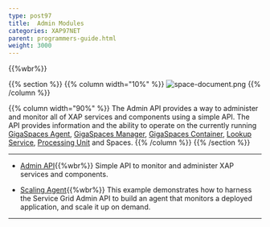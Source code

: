 ```yaml
---
type: post97
title:  Admin Modules
categories: XAP97NET
parent: programmers-guide.html
weight: 3000
---
```


{{%wbr%}}


{{% section %}}
{{% column  width="10%" %}}
![space-document.png](/attachment_files/subject/MonitoringAndManagement.png)
{{% /column %}}

{{% column width="90%" %}}
The Admin API provides a way to administer and monitor all of XAP services and components using a simple API. The API provides information and the ability to operate on the currently running [GigaSpaces Agent](/product_overview/service-grid.html#gsa), [GigaSpaces Manager](/product_overview/service-grid.html#gsm), [GigaSpaces Container](/product_overview/service-grid.html#gsc), [Lookup Service](/product_overview/service-grid.html#lus), [Processing Unit](./processing-units.html) and Spaces.
{{% /column %}}
{{% /section %}}

<hr/>

- [Admin API](./administration-and-monitoring-api.html){{%wbr%}}
Simple API to monitor and administer XAP services and components.

- [Scaling Agent](./scaling-agent-example.html){{%wbr%}}
This example demonstrates how to harness the Service Grid Admin API to build an agent that monitors a deployed application, and scale it up on demand.


<hr/>


